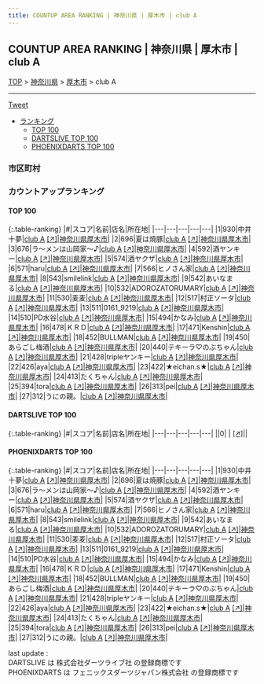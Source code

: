 ```yaml
---
title: COUNTUP AREA RANKING | 神奈川県 | 厚木市 | club A
---
```

## COUNTUP AREA RANKING | 神奈川県 | 厚木市 | club A

[TOP](/darts/rank/) > [神奈川県](/darts/rank/神奈川県/) > [厚木市](/darts/rank/神奈川県/厚木市/) > club A

___

<a href="https://twitter.com/share?ref_src=twsrc%5Etfw" data-text="COUNTUP AREA RANKING | 神奈川県厚木市club A" class="twitter-share-button" data-hashtags="DARTSLIVE,PHOENIXDARTS,darts,ダーツ" data-show-count="false">Tweet</a>

* [ランキング](#カウントアップランキング)
    * [TOP 100](#top-100)
    * [DARTSLIVE TOP 100](#dartslive-top-100)
    * [PHOENIXDARTS TOP 100](#phoenixdarts-top-100)

### 市区町村

<ul>

</ul>

### カウントアップランキング

#### TOP 100



{:.table-ranking}
|#|スコア|名前|店名|所在地|
|---|---|---|---|---|
|1|930|<span class="rank-name-pd"><span class="pro-icon-pd"></span>中井 十夢</span>|<a href="/darts/rank/shops/84971.html">club A</a> <a href="https://vs.phoenixdarts.com/jp/shop/shopDetailInfo/s_84971?s_seq=84971">[↗]</a>|<a href="/darts/rank/神奈川県/厚木市">神奈川県厚木市</a>|
|2|696|<span class="rank-name-pd">夏は焼豚</span>|<a href="/darts/rank/shops/84971.html">club A</a> <a href="https://vs.phoenixdarts.com/jp/shop/shopDetailInfo/s_84971?s_seq=84971">[↗]</a>|<a href="/darts/rank/神奈川県/厚木市">神奈川県厚木市</a>|
|3|676|<span class="rank-name-pd">ラ〜メンは山岡家〜♪</span>|<a href="/darts/rank/shops/84971.html">club A</a> <a href="https://vs.phoenixdarts.com/jp/shop/shopDetailInfo/s_84971?s_seq=84971">[↗]</a>|<a href="/darts/rank/神奈川県/厚木市">神奈川県厚木市</a>|
|4|592|<span class="rank-name-pd">酒ヤンキー</span>|<a href="/darts/rank/shops/84971.html">club A</a> <a href="https://vs.phoenixdarts.com/jp/shop/shopDetailInfo/s_84971?s_seq=84971">[↗]</a>|<a href="/darts/rank/神奈川県/厚木市">神奈川県厚木市</a>|
|5|574|<span class="rank-name-pd">酒ヤクザ</span>|<a href="/darts/rank/shops/84971.html">club A</a> <a href="https://vs.phoenixdarts.com/jp/shop/shopDetailInfo/s_84971?s_seq=84971">[↗]</a>|<a href="/darts/rank/神奈川県/厚木市">神奈川県厚木市</a>|
|6|571|<span class="rank-name-pd">haru</span>|<a href="/darts/rank/shops/84971.html">club A</a> <a href="https://vs.phoenixdarts.com/jp/shop/shopDetailInfo/s_84971?s_seq=84971">[↗]</a>|<a href="/darts/rank/神奈川県/厚木市">神奈川県厚木市</a>|
|7|566|<span class="rank-name-pd">ヒノさん家</span>|<a href="/darts/rank/shops/84971.html">club A</a> <a href="https://vs.phoenixdarts.com/jp/shop/shopDetailInfo/s_84971?s_seq=84971">[↗]</a>|<a href="/darts/rank/神奈川県/厚木市">神奈川県厚木市</a>|
|8|543|<span class="rank-name-pd">smilelink</span>|<a href="/darts/rank/shops/84971.html">club A</a> <a href="https://vs.phoenixdarts.com/jp/shop/shopDetailInfo/s_84971?s_seq=84971">[↗]</a>|<a href="/darts/rank/神奈川県/厚木市">神奈川県厚木市</a>|
|9|542|<span class="rank-name-pd">あいなまる</span>|<a href="/darts/rank/shops/84971.html">club A</a> <a href="https://vs.phoenixdarts.com/jp/shop/shopDetailInfo/s_84971?s_seq=84971">[↗]</a>|<a href="/darts/rank/神奈川県/厚木市">神奈川県厚木市</a>|
|10|532|<span class="rank-name-pd">ADOROZATORUMARY</span>|<a href="/darts/rank/shops/84971.html">club A</a> <a href="https://vs.phoenixdarts.com/jp/shop/shopDetailInfo/s_84971?s_seq=84971">[↗]</a>|<a href="/darts/rank/神奈川県/厚木市">神奈川県厚木市</a>|
|11|530|<span class="rank-name-pd">麦麦</span>|<a href="/darts/rank/shops/84971.html">club A</a> <a href="https://vs.phoenixdarts.com/jp/shop/shopDetailInfo/s_84971?s_seq=84971">[↗]</a>|<a href="/darts/rank/神奈川県/厚木市">神奈川県厚木市</a>|
|12|517|<span class="rank-name-pd">村正ソータ</span>|<a href="/darts/rank/shops/84971.html">club A</a> <a href="https://vs.phoenixdarts.com/jp/shop/shopDetailInfo/s_84971?s_seq=84971">[↗]</a>|<a href="/darts/rank/神奈川県/厚木市">神奈川県厚木市</a>|
|13|511|<span class="rank-name-pd">0161_9219</span>|<a href="/darts/rank/shops/84971.html">club A</a> <a href="https://vs.phoenixdarts.com/jp/shop/shopDetailInfo/s_84971?s_seq=84971">[↗]</a>|<a href="/darts/rank/神奈川県/厚木市">神奈川県厚木市</a>|
|14|510|<span class="rank-name-pd">PD水谷</span>|<a href="/darts/rank/shops/84971.html">club A</a> <a href="https://vs.phoenixdarts.com/jp/shop/shopDetailInfo/s_84971?s_seq=84971">[↗]</a>|<a href="/darts/rank/神奈川県/厚木市">神奈川県厚木市</a>|
|15|494|<span class="rank-name-pd">かなみ</span>|<a href="/darts/rank/shops/84971.html">club A</a> <a href="https://vs.phoenixdarts.com/jp/shop/shopDetailInfo/s_84971?s_seq=84971">[↗]</a>|<a href="/darts/rank/神奈川県/厚木市">神奈川県厚木市</a>|
|16|478|<span class="rank-name-pd">ＫＲＤ</span>|<a href="/darts/rank/shops/84971.html">club A</a> <a href="https://vs.phoenixdarts.com/jp/shop/shopDetailInfo/s_84971?s_seq=84971">[↗]</a>|<a href="/darts/rank/神奈川県/厚木市">神奈川県厚木市</a>|
|17|471|<span class="rank-name-pd">Kenshin</span>|<a href="/darts/rank/shops/84971.html">club A</a> <a href="https://vs.phoenixdarts.com/jp/shop/shopDetailInfo/s_84971?s_seq=84971">[↗]</a>|<a href="/darts/rank/神奈川県/厚木市">神奈川県厚木市</a>|
|18|452|<span class="rank-name-pd">BULLMAN</span>|<a href="/darts/rank/shops/84971.html">club A</a> <a href="https://vs.phoenixdarts.com/jp/shop/shopDetailInfo/s_84971?s_seq=84971">[↗]</a>|<a href="/darts/rank/神奈川県/厚木市">神奈川県厚木市</a>|
|19|450|<span class="rank-name-pd">あらごし梅酒</span>|<a href="/darts/rank/shops/84971.html">club A</a> <a href="https://vs.phoenixdarts.com/jp/shop/shopDetailInfo/s_84971?s_seq=84971">[↗]</a>|<a href="/darts/rank/神奈川県/厚木市">神奈川県厚木市</a>|
|20|440|<span class="rank-name-pd">テキーラ♡のぶちゃん</span>|<a href="/darts/rank/shops/84971.html">club A</a> <a href="https://vs.phoenixdarts.com/jp/shop/shopDetailInfo/s_84971?s_seq=84971">[↗]</a>|<a href="/darts/rank/神奈川県/厚木市">神奈川県厚木市</a>|
|21|428|<span class="rank-name-pd">tripleヤンキー</span>|<a href="/darts/rank/shops/84971.html">club A</a> <a href="https://vs.phoenixdarts.com/jp/shop/shopDetailInfo/s_84971?s_seq=84971">[↗]</a>|<a href="/darts/rank/神奈川県/厚木市">神奈川県厚木市</a>|
|22|426|<span class="rank-name-pd">aya</span>|<a href="/darts/rank/shops/84971.html">club A</a> <a href="https://vs.phoenixdarts.com/jp/shop/shopDetailInfo/s_84971?s_seq=84971">[↗]</a>|<a href="/darts/rank/神奈川県/厚木市">神奈川県厚木市</a>|
|23|422|<span class="rank-name-pd">★eichan.s★</span>|<a href="/darts/rank/shops/84971.html">club A</a> <a href="https://vs.phoenixdarts.com/jp/shop/shopDetailInfo/s_84971?s_seq=84971">[↗]</a>|<a href="/darts/rank/神奈川県/厚木市">神奈川県厚木市</a>|
|24|413|<span class="rank-name-pd">たくちゃん</span>|<a href="/darts/rank/shops/84971.html">club A</a> <a href="https://vs.phoenixdarts.com/jp/shop/shopDetailInfo/s_84971?s_seq=84971">[↗]</a>|<a href="/darts/rank/神奈川県/厚木市">神奈川県厚木市</a>|
|25|394|<span class="rank-name-pd">tora</span>|<a href="/darts/rank/shops/84971.html">club A</a> <a href="https://vs.phoenixdarts.com/jp/shop/shopDetailInfo/s_84971?s_seq=84971">[↗]</a>|<a href="/darts/rank/神奈川県/厚木市">神奈川県厚木市</a>|
|26|313|<span class="rank-name-pd">pei</span>|<a href="/darts/rank/shops/84971.html">club A</a> <a href="https://vs.phoenixdarts.com/jp/shop/shopDetailInfo/s_84971?s_seq=84971">[↗]</a>|<a href="/darts/rank/神奈川県/厚木市">神奈川県厚木市</a>|
|27|312|<span class="rank-name-pd">うにの親。</span>|<a href="/darts/rank/shops/84971.html">club A</a> <a href="https://vs.phoenixdarts.com/jp/shop/shopDetailInfo/s_84971?s_seq=84971">[↗]</a>|<a href="/darts/rank/神奈川県/厚木市">神奈川県厚木市</a>|


#### DARTSLIVE TOP 100



{:.table-ranking}
|#|スコア|名前|店名|所在地|
|---|---|---|---|---|
||0|<span class="rank-name-dl"> </span>|<a href="/darts/rank/shops/.html"></a> <a href="">[↗]</a>|<a href="/darts/rank//"></a>|


#### PHOENIXDARTS TOP 100



{:.table-ranking}
|#|スコア|名前|店名|所在地|
|---|---|---|---|---|
|1|930|<span class="rank-name-pd"><span class="pro-icon-pd"></span>中井 十夢</span>|<a href="/darts/rank/shops/84971.html">club A</a> <a href="https://vs.phoenixdarts.com/jp/shop/shopDetailInfo/s_84971?s_seq=84971">[↗]</a>|<a href="/darts/rank/神奈川県/厚木市">神奈川県厚木市</a>|
|2|696|<span class="rank-name-pd">夏は焼豚</span>|<a href="/darts/rank/shops/84971.html">club A</a> <a href="https://vs.phoenixdarts.com/jp/shop/shopDetailInfo/s_84971?s_seq=84971">[↗]</a>|<a href="/darts/rank/神奈川県/厚木市">神奈川県厚木市</a>|
|3|676|<span class="rank-name-pd">ラ〜メンは山岡家〜♪</span>|<a href="/darts/rank/shops/84971.html">club A</a> <a href="https://vs.phoenixdarts.com/jp/shop/shopDetailInfo/s_84971?s_seq=84971">[↗]</a>|<a href="/darts/rank/神奈川県/厚木市">神奈川県厚木市</a>|
|4|592|<span class="rank-name-pd">酒ヤンキー</span>|<a href="/darts/rank/shops/84971.html">club A</a> <a href="https://vs.phoenixdarts.com/jp/shop/shopDetailInfo/s_84971?s_seq=84971">[↗]</a>|<a href="/darts/rank/神奈川県/厚木市">神奈川県厚木市</a>|
|5|574|<span class="rank-name-pd">酒ヤクザ</span>|<a href="/darts/rank/shops/84971.html">club A</a> <a href="https://vs.phoenixdarts.com/jp/shop/shopDetailInfo/s_84971?s_seq=84971">[↗]</a>|<a href="/darts/rank/神奈川県/厚木市">神奈川県厚木市</a>|
|6|571|<span class="rank-name-pd">haru</span>|<a href="/darts/rank/shops/84971.html">club A</a> <a href="https://vs.phoenixdarts.com/jp/shop/shopDetailInfo/s_84971?s_seq=84971">[↗]</a>|<a href="/darts/rank/神奈川県/厚木市">神奈川県厚木市</a>|
|7|566|<span class="rank-name-pd">ヒノさん家</span>|<a href="/darts/rank/shops/84971.html">club A</a> <a href="https://vs.phoenixdarts.com/jp/shop/shopDetailInfo/s_84971?s_seq=84971">[↗]</a>|<a href="/darts/rank/神奈川県/厚木市">神奈川県厚木市</a>|
|8|543|<span class="rank-name-pd">smilelink</span>|<a href="/darts/rank/shops/84971.html">club A</a> <a href="https://vs.phoenixdarts.com/jp/shop/shopDetailInfo/s_84971?s_seq=84971">[↗]</a>|<a href="/darts/rank/神奈川県/厚木市">神奈川県厚木市</a>|
|9|542|<span class="rank-name-pd">あいなまる</span>|<a href="/darts/rank/shops/84971.html">club A</a> <a href="https://vs.phoenixdarts.com/jp/shop/shopDetailInfo/s_84971?s_seq=84971">[↗]</a>|<a href="/darts/rank/神奈川県/厚木市">神奈川県厚木市</a>|
|10|532|<span class="rank-name-pd">ADOROZATORUMARY</span>|<a href="/darts/rank/shops/84971.html">club A</a> <a href="https://vs.phoenixdarts.com/jp/shop/shopDetailInfo/s_84971?s_seq=84971">[↗]</a>|<a href="/darts/rank/神奈川県/厚木市">神奈川県厚木市</a>|
|11|530|<span class="rank-name-pd">麦麦</span>|<a href="/darts/rank/shops/84971.html">club A</a> <a href="https://vs.phoenixdarts.com/jp/shop/shopDetailInfo/s_84971?s_seq=84971">[↗]</a>|<a href="/darts/rank/神奈川県/厚木市">神奈川県厚木市</a>|
|12|517|<span class="rank-name-pd">村正ソータ</span>|<a href="/darts/rank/shops/84971.html">club A</a> <a href="https://vs.phoenixdarts.com/jp/shop/shopDetailInfo/s_84971?s_seq=84971">[↗]</a>|<a href="/darts/rank/神奈川県/厚木市">神奈川県厚木市</a>|
|13|511|<span class="rank-name-pd">0161_9219</span>|<a href="/darts/rank/shops/84971.html">club A</a> <a href="https://vs.phoenixdarts.com/jp/shop/shopDetailInfo/s_84971?s_seq=84971">[↗]</a>|<a href="/darts/rank/神奈川県/厚木市">神奈川県厚木市</a>|
|14|510|<span class="rank-name-pd">PD水谷</span>|<a href="/darts/rank/shops/84971.html">club A</a> <a href="https://vs.phoenixdarts.com/jp/shop/shopDetailInfo/s_84971?s_seq=84971">[↗]</a>|<a href="/darts/rank/神奈川県/厚木市">神奈川県厚木市</a>|
|15|494|<span class="rank-name-pd">かなみ</span>|<a href="/darts/rank/shops/84971.html">club A</a> <a href="https://vs.phoenixdarts.com/jp/shop/shopDetailInfo/s_84971?s_seq=84971">[↗]</a>|<a href="/darts/rank/神奈川県/厚木市">神奈川県厚木市</a>|
|16|478|<span class="rank-name-pd">ＫＲＤ</span>|<a href="/darts/rank/shops/84971.html">club A</a> <a href="https://vs.phoenixdarts.com/jp/shop/shopDetailInfo/s_84971?s_seq=84971">[↗]</a>|<a href="/darts/rank/神奈川県/厚木市">神奈川県厚木市</a>|
|17|471|<span class="rank-name-pd">Kenshin</span>|<a href="/darts/rank/shops/84971.html">club A</a> <a href="https://vs.phoenixdarts.com/jp/shop/shopDetailInfo/s_84971?s_seq=84971">[↗]</a>|<a href="/darts/rank/神奈川県/厚木市">神奈川県厚木市</a>|
|18|452|<span class="rank-name-pd">BULLMAN</span>|<a href="/darts/rank/shops/84971.html">club A</a> <a href="https://vs.phoenixdarts.com/jp/shop/shopDetailInfo/s_84971?s_seq=84971">[↗]</a>|<a href="/darts/rank/神奈川県/厚木市">神奈川県厚木市</a>|
|19|450|<span class="rank-name-pd">あらごし梅酒</span>|<a href="/darts/rank/shops/84971.html">club A</a> <a href="https://vs.phoenixdarts.com/jp/shop/shopDetailInfo/s_84971?s_seq=84971">[↗]</a>|<a href="/darts/rank/神奈川県/厚木市">神奈川県厚木市</a>|
|20|440|<span class="rank-name-pd">テキーラ♡のぶちゃん</span>|<a href="/darts/rank/shops/84971.html">club A</a> <a href="https://vs.phoenixdarts.com/jp/shop/shopDetailInfo/s_84971?s_seq=84971">[↗]</a>|<a href="/darts/rank/神奈川県/厚木市">神奈川県厚木市</a>|
|21|428|<span class="rank-name-pd">tripleヤンキー</span>|<a href="/darts/rank/shops/84971.html">club A</a> <a href="https://vs.phoenixdarts.com/jp/shop/shopDetailInfo/s_84971?s_seq=84971">[↗]</a>|<a href="/darts/rank/神奈川県/厚木市">神奈川県厚木市</a>|
|22|426|<span class="rank-name-pd">aya</span>|<a href="/darts/rank/shops/84971.html">club A</a> <a href="https://vs.phoenixdarts.com/jp/shop/shopDetailInfo/s_84971?s_seq=84971">[↗]</a>|<a href="/darts/rank/神奈川県/厚木市">神奈川県厚木市</a>|
|23|422|<span class="rank-name-pd">★eichan.s★</span>|<a href="/darts/rank/shops/84971.html">club A</a> <a href="https://vs.phoenixdarts.com/jp/shop/shopDetailInfo/s_84971?s_seq=84971">[↗]</a>|<a href="/darts/rank/神奈川県/厚木市">神奈川県厚木市</a>|
|24|413|<span class="rank-name-pd">たくちゃん</span>|<a href="/darts/rank/shops/84971.html">club A</a> <a href="https://vs.phoenixdarts.com/jp/shop/shopDetailInfo/s_84971?s_seq=84971">[↗]</a>|<a href="/darts/rank/神奈川県/厚木市">神奈川県厚木市</a>|
|25|394|<span class="rank-name-pd">tora</span>|<a href="/darts/rank/shops/84971.html">club A</a> <a href="https://vs.phoenixdarts.com/jp/shop/shopDetailInfo/s_84971?s_seq=84971">[↗]</a>|<a href="/darts/rank/神奈川県/厚木市">神奈川県厚木市</a>|
|26|313|<span class="rank-name-pd">pei</span>|<a href="/darts/rank/shops/84971.html">club A</a> <a href="https://vs.phoenixdarts.com/jp/shop/shopDetailInfo/s_84971?s_seq=84971">[↗]</a>|<a href="/darts/rank/神奈川県/厚木市">神奈川県厚木市</a>|
|27|312|<span class="rank-name-pd">うにの親。</span>|<a href="/darts/rank/shops/84971.html">club A</a> <a href="https://vs.phoenixdarts.com/jp/shop/shopDetailInfo/s_84971?s_seq=84971">[↗]</a>|<a href="/darts/rank/神奈川県/厚木市">神奈川県厚木市</a>|


<div class="footer border-top border-gray-light mt-5 pt-3 text-right text-gray">
    last update : <span style="font-weight: italic" id="foot_last_modified"></span><br />
    DARTSLIVE は 株式会社ダーツライブ社 の登録商標です<br />
    PHOENIXDARTS は フェニックスダーツジャパン株式会社 の登録商標です<br />
</div>

<script src="https://cdnjs.cloudflare.com/ajax/libs/jquery.tablesorter/2.31.3/js/jquery.tablesorter.min.js" integrity="sha512-qzgd5cYSZcosqpzpn7zF2ZId8f/8CHmFKZ8j7mU4OUXTNRd5g+ZHBPsgKEwoqxCtdQvExE5LprwwPAgoicguNg==" crossorigin="anonymous" referrerpolicy="no-referrer"></script>
<link rel="stylesheet" href="https://cdnjs.cloudflare.com/ajax/libs/jquery.tablesorter/2.31.3/css/theme.default.min.css" integrity="sha512-wghhOJkjQX0Lh3NSWvNKeZ0ZpNn+SPVXX1Qyc9OCaogADktxrBiBdKGDoqVUOyhStvMBmJQ8ZdMHiR3wuEq8+w==" crossorigin="anonymous" referrerpolicy="no-referrer" />
<script>
$(function() {
    $(".table-ranking").tablesorter({sortList:[[0, 0]]});
    $("#foot_last_modified").text(formatDate(new Date(document.lastModified), 'yyyy-MM-dd HH:mm:ss'));
});
</script>

<script async src="https://platform.twitter.com/widgets.js" charset="utf-8"></script>